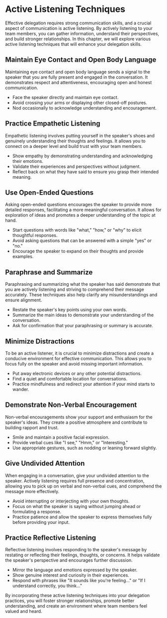 Active Listening Techniques
========================================

Effective delegation requires strong communication skills, and a crucial aspect of communication is active listening. By actively listening to your team members, you can gather information, understand their perspectives, and build stronger relationships. In this chapter, we will explore various active listening techniques that will enhance your delegation skills.

Maintain Eye Contact and Open Body Language
-------------------------------------------

Maintaining eye contact and open body language sends a signal to the speaker that you are fully present and engaged in the conversation. It demonstrates respect and attentiveness, encouraging open and honest communication.

* Face the speaker directly and maintain eye contact.
* Avoid crossing your arms or displaying other closed-off postures.
* Nod occasionally to acknowledge understanding and encouragement.

Practice Empathetic Listening
-----------------------------

Empathetic listening involves putting yourself in the speaker's shoes and genuinely understanding their thoughts and feelings. It allows you to connect on a deeper level and build trust with your team members.

* Show empathy by demonstrating understanding and acknowledging their emotions.
* Validate their experiences and perspectives without judgment.
* Reflect back on what they have said to ensure you grasp their intended meaning.

Use Open-Ended Questions
------------------------

Asking open-ended questions encourages the speaker to provide more detailed responses, facilitating a more meaningful conversation. It allows for exploration of ideas and promotes a deeper understanding of the topic at hand.

* Start questions with words like "what," "how," or "why" to elicit thoughtful responses.
* Avoid asking questions that can be answered with a simple "yes" or "no."
* Encourage the speaker to expand on their thoughts and provide examples.

Paraphrase and Summarize
------------------------

Paraphrasing and summarizing what the speaker has said demonstrate that you are actively listening and striving to comprehend their message accurately. These techniques also help clarify any misunderstandings and ensure alignment.

* Restate the speaker's key points using your own words.
* Summarize the main ideas to demonstrate your understanding of the conversation.
* Ask for confirmation that your paraphrasing or summary is accurate.

Minimize Distractions
---------------------

To be an active listener, it is crucial to minimize distractions and create a conducive environment for effective communication. This allows you to focus fully on the speaker and avoid missing important information.

* Put away electronic devices or any other potential distractions.
* Find a quiet and comfortable location for conversations.
* Practice mindfulness and redirect your attention if your mind starts to wander.

Demonstrate Non-Verbal Encouragement
------------------------------------

Non-verbal encouragements show your support and enthusiasm for the speaker's ideas. They create a positive atmosphere and contribute to building rapport and trust.

* Smile and maintain a positive facial expression.
* Provide verbal cues like "I see," "Hmm," or "Interesting."
* Use appropriate gestures, such as nodding or leaning forward slightly.

Give Undivided Attention
------------------------

When engaging in a conversation, give your undivided attention to the speaker. Actively listening requires full presence and concentration, allowing you to pick up on verbal and non-verbal cues, and comprehend the message more effectively.

* Avoid interrupting or interjecting with your own thoughts.
* Focus on what the speaker is saying without jumping ahead or formulating a response.
* Practice patience and allow the speaker to express themselves fully before providing your input.

Practice Reflective Listening
-----------------------------

Reflective listening involves responding to the speaker's message by restating or reflecting their feelings, thoughts, or concerns. It helps validate the speaker's perspective and encourages further discussion.

* Mirror the language and emotions expressed by the speaker.
* Show genuine interest and curiosity in their experiences.
* Respond with phrases like "It sounds like you're feeling..." or "If I understand correctly, you think..."

By incorporating these active listening techniques into your delegation practices, you will foster stronger relationships, promote better understanding, and create an environment where team members feel valued and heard.
